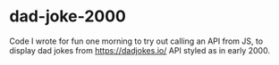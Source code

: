 # dad-joke-2000
Code I wrote for fun one morning to try out calling an API from JS, to display dad jokes from https://dadjokes.io/ API styled as in early 2000.
